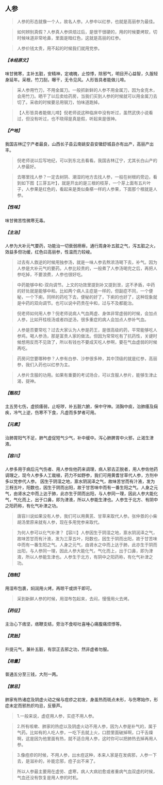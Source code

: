 ## 人参

> 人参的形态就像一个人，故名人参。人参中以红参，也就是高丽参为最佳。

> 如何辨别真假？人参‍真人参烘焙过后，是很干很硬的，用的时候要烤软，切时候味道非常呛鼻，里面是暗红色，这就是高丽的红参。

> 人参价钱太贵，用不起的时候我们就用党参。

##### 【本经原文】
味甘微寒，主补五脏，安精神，定魂魄，止惊悸，除邪气，明目开心益智，久服轻身延年。采根，竹刀刮，曝干，无令见风。人形皆具者能做儿啼。

> 采人参用竹刀，不用金属刀。一般抓新鲜的人参不用金属刀，因为金克木，会用竹刀。晒干了以后卖给药房，当我们买到人参的时候就可以用金属刀去切了。采收的时候要忌用钢刀，怕味道跑掉。

> 【人形皆具者能做儿啼】倪老师说这种临床中没有听过，虽然武侠小说看过，但没有听过，也不晓得是真是假，听起来是很神。

##### 【产地】
我国吉林辽宁产者最良，山西长子县云南姚安县安徽舒城县亦有出产，高丽产出丰。

> 倪老师说以后写地纪，可以到东北去看看。我国吉林辽宁，尤其长白山产的人参最好。

> 去哪里找人参？一定去树阴、潮湿的地方去找人参，一般在树根的旁边，看到如下图【三芽五叶】，就是开出的是三根的枝芽，一个芽上面有五片叶子，人参果是红色的，看起来是类似桑椹一样的人参果，下面那个根就是人参。

##### 【性味】
味甘微苦性微寒无毒。
##### 【主治】
人参为大补元气要药，功能治一切衰弱痨瘵，通行周身补五脏之气，泻五脏之火，效益多但功缓，红色曰高丽参，性温而力较峻。

> 过去有人救逆的时候用独参汤，就是一味人参去熬浓汤喝下去，补气。因为人参是大补元气的要药。人参比较贵的，一般煮了人参汤喝完之后，再把人参吃掉，不要浪费，人参也很好吃。

> 中药能够中和-双向调节‍‍。上文的功效里提到补又提到泄，这不矛盾，中药的好处就是能够中和。比如两个病人主症是一样的，但副症不同，一个便秘，一个下痢，同样的药吃下去，便秘的好了，下痢的也好了，这种现象就是中药的双向调节。也可以说中药贵在中和，过与不及都能治。

> 倪老师如何用人参？倪老师说病人气血两虚、身体非常虚弱的时候，会加点人参，比如开桂枝汤或者四逆汤，很多重症的病人会加点人参补气血。

> 人参是否要常吃？过去大家认为人参是药王，是很高级的药，平常能够吃人参鸡，喝人参汤，那是富贵人家的做法。但因为常常吃有了抗药性，关键时候想用反而不见效了，所以有钱也不要成天吃人参啊，要在气血虚弱的时候再吃。

> 药房问您要哪种参？人参有白参、沙参很多种，其中顶级的就是红参，高丽参，我们入药也以红参为主。‍‍

> 人参片含服的功用。如果有重要的考试场合，可以含服人参片，能够生津止渴，提神。

##### 【甄权】
主五劳七伤，虚损痿弱，止呕哕，补五脏六腑，保中守神。消胸中痰，治肺痿及痫疾，冷气上逆，伤寒不下食，凡虚而多梦者可用。
##### 【元素】
治肺胃阳气不足，肺气虚促短气少气，补中缓中。泻心肺脾胃中火邪，止渴生津液。
##### 【容川】
人参多用于病后元气伤者、用人参佐他药来调理，病人邪去正脱者，用人参佐他药调理之，现今人参多人工栽植，药力不如野参，我们可用黄耆甘草代人参，方剂中多以党参代人参。
因生于阴湿之地，禀水阴润泽之气，故味苦甘而有汁液，发为三枒五叶，阳数也，因生于阴而出阳，故于甘苦味中而有一番生阳之气。人身之元气，由肾水之中而上达于肺，此亦生于阴而出阳，与人参同一理，因此人参大能化气，气化而上，出于口鼻，即为津液，所以人参能生津也。人参生于北方、有阴中之阳药称，有化气补津之功。

> 唐容川说如果没有人参，我们可以用黄芪、甘草来取代人参。张仲景的小柴胡汤里原来就有人参，现在多用党参来取代。

> 为何人参可以化气补津‍？【容川】人参因生于阴湿之地，禀水阴润泽之气，故味苦甘而有汁液，发为三芽五叶，阳数也，因生于阴而出阳，故于甘苦味中而有一番生阳之气。人身之元气，由肾水之中而上达于肺，此亦生于阴而出阳，与人参同一理，因此人参大能化气，气化而上，出于口鼻，即为津液，所以人参能生津也。人参生于北方，有阴中之阳药称，有化气补津之功。

##### 【炮制】
用湿布包裹，焖润用火烤，再晾干或烘干即可。

> 采到新鲜人参的时候，用湿布包起来，去闷，慢慢用火去烤。

##### 【药征】
主治心下痞坚，痞鞭支结，旁治不食呕吐喜唾心痛腹痛烦悸等。
##### 【灵胎】
升提元气，兼补五脏，有崇正去邪之功，然非虚者勿服。
##### 【用量】
普通五分至三钱，大剂一两。
##### 【禁忌】
肺家有热诸症及阴虚火动之候与痘疹之初发，身虽热而斑点未形，与伤寒始作，形症未定而邪热炽均忌，反藜芦。

> 1.一般来说，虚症用人参，实症不用人参。

> 2.所有咳嗽、肺家的热症以及阴虚火动不用人参，因为人参是补气的，属于气药。比如有的人吃人参，一吃下去就上火，口腔里面破掉啊，口干舌燥啊，这是因为他里面有热，就不适合用人参，这时你可以把肺热去掉再用人参。

> 3.像痘疹的时候，不用人参，出水痘这种，本来人家是在发病邪，人参一下去，是滋补的，补能恋邪，痘子出不来了。

> 所以人参最主要用在虚劳、虚寒，病人大病初愈或者重病气血双虚的时候，气血还没有恢复是用人参的时机。